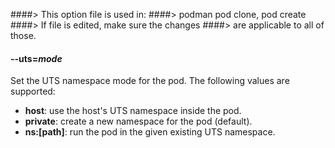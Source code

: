####> This option file is used in:
####> podman pod clone, pod create
####> If file is edited, make sure the changes
####> are applicable to all of those.

#### **--uts**=_mode_

Set the UTS namespace mode for the pod. The following values are supported:

- **host**: use the host's UTS namespace inside the pod.
- **private**: create a new namespace for the pod (default).
- **ns:[path]**: run the pod in the given existing UTS namespace.
